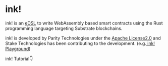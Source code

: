 # ink!

ink! is an [eDSL](https://wiki.haskell.org/Embedded_domain_specific_language) to write WebAssembly based smart contracts using the Rust programming language targeting Substrate blockchains. 

ink! is developed by Parity Technologies under the [Apache License2.0](https://github.com/paritytech/ink/blob/master/LICENSE) and Stake Technologies has been contributing to the development. \(e.g.[ ink! Playground](https://ink-playground.com/)\)

ink! Tutorial👇

    


